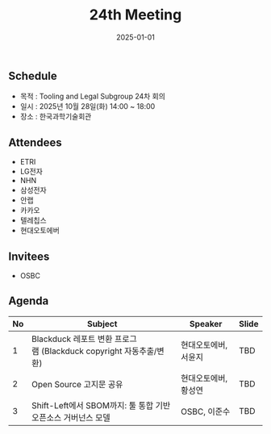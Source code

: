 ﻿---
title: "24th Meeting"
linkTitle: "24th Meeting"
weight: 7
date: 2025-01-01
type: docs
categories: ["Tooling&Legal"]
tags: []
description: Tooling & Legal Subgroup 24th Meeting
---

## Schedule
* 목적 : Tooling and Legal Subgroup 24차 회의
* 일시 : 2025년 10월 28일(화) 14:00 ~ 18:00
* 장소 : 한국과학기술회관

## Attendees
* ETRI
* LG전자
* NHN
* 삼성전자
* 안랩
* 카카오
* 텔레칩스
* 현대오토에버

## Invitees
* OSBC

## Agenda
| No | Subject           | Speaker | Slide |
|----|-----------------|------|------|
| 1  | Blackduck 레포트 변환 프로그램 (Blackduck copyright 자동추출/변환) | 현대오토에버, 서윤지 | TBD |
| 2  | Open Source 고지문 공유 | 현대오토에버, 황성연 | TBD |
| 3  | Shift-Left에서 SBOM까지: 툴 통합 기반 오픈소스 거버넌스 모델 | OSBC, 이준수 | TBD |

<!--

## Attendees

## Meeting Minutes

## Photo Gallery

<div ><span class="image fit">
</span></div> -->
